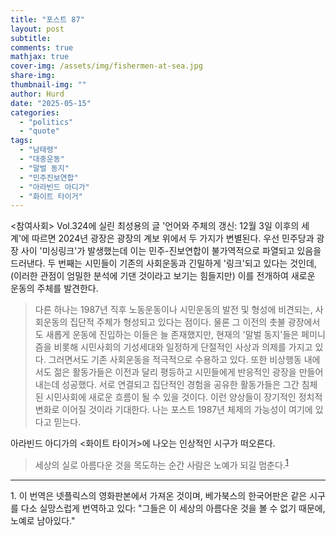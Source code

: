 ```yaml
---
title: "포스트 87"
layout: post
subtitle: 
comments: true
mathjax: true
cover-img: /assets/img/fishermen-at-sea.jpg
share-img: 
thumbnail-img: ""
author: Hurd
date: "2025-05-15"
categories: 
  - "politics"
  - "quote"
tags: 
  - "남태령"
  - "대중운동"
  - "말벌 동지"
  - "민주진보연합"
  - "아라빈드 아디가"
  - "화이트 타이거"
---
```


\<참여사회\> Vol.324에 실린 최성용의 글 '언어와 주체의 갱신: 12월 3일 이후의 세계'에 따르면 2024년 광장은 광장의 계보 위에서 두 가지가 변별된다. 우선 민주당과 광장 사이 '미싱링크'가 발생했는데 이는 민주-진보연합이 불가역적으로 파열되고 있음을 드러낸다. 두 번째는 시민들이 기존의 사회운동과 긴밀하게 '링크'되고 있다는 것인데, (이러한 관점이 엄밀한 분석에 기댄 것이라고 보기는 힘들지만) 이를 전개하여 새로운 운동의 주체를 발견한다.

> 다른 하나는 1987년 직후 노동운동이나 시민운동의 발전 및 형성에 비견되는, 사회운동의 집단적 주체가 형성되고 있다는 점이다. 물론 그 이전의 촛불 광장에서도 새롭게 운동에 진입하는 이들은 늘 존재했지만, 현재의 '말벌 동지'들은 페미니즘을 비롯해 시민사회의 기성세대와 일정하게 단절적인 사상과 의제를 가지고 있다. 그러면서도 기존 사회운동을 적극적으로 수용하고 있다. 또한 비상행동 내에서도 젊은 활동가들은 이전과 달리 평등하고 시민들에게 반응적인 광장을 만들어 내는데 성공했다. 서로 연결되고 집단적인 경험을 공유한 활동가들은 그간 침체된 시민사회에 새로운 흐름이 될 수 있을 것이다. 이런 양상들이 장기적인 정치적 변화로 이어질 것이라 기대한다. 나는 포스트 1987년 체제의 가능성이 여기에 있다고 믿는다.

아라빈드 아디가의 <화이트 타이거>에 나오는 인상적인 시구가 떠오른다.

> 세상의 실로 아름다운 것을 목도하는 순간 사람은 노예가 되길 멈춘다.<sup>[1](#footnote_1)</sup>

---
<a name="footnote_1">1</a>. 이 번역은 넷플릭스의 영화판본에서 가져온 것이며, 베가북스의 한국어판은 같은 시구를 다소 실망스럽게 번역하고 있다: "그들은 이 세상의 아름다운 것을 볼 수 없기 때문에, 노예로 남아있다."
